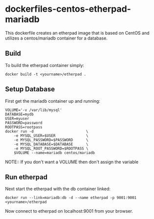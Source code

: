 dockerfiles-centos-etherpad-mariadb
===================================

This dockerfile creates an etherpad image that is based on CentOS and
utilizes a centos/mariadb container for a database.

Build
-----

To build the etherpad container simply:

```
docker build -t <yourname>/etherpad .
```

Setup Database
--------------

First get the mariadb container up and running:

```
VOLUME='-v /var/lib/mysql'
DATABASE=mydb
USER=myuser
PASSWORD=password
ROOTPASS=rootpass
docker run -d                        \
    -e MYSQL_USER=$USER              \
    -e MYSQL_PASSWORD=$PASSWORD      \
    -e MYSQL_DATABASE=$DATABASE      \
    -e MYSQL_ROOT_PASSWORD=$ROOTPASS \
    $VOLUME --name=mariadb centos/mariadb
```

NOTE:: If you don't want a VOLUME then don't assign the variable

Run etherpad
------------

Next start the etherpad with the db container linked:

```
docker run --link=mariadb:db -d --name etherpad -p 9001:9001 <yourname>/etherpad
```

Now connect to etherpad on localhost:9001 from your browser.


